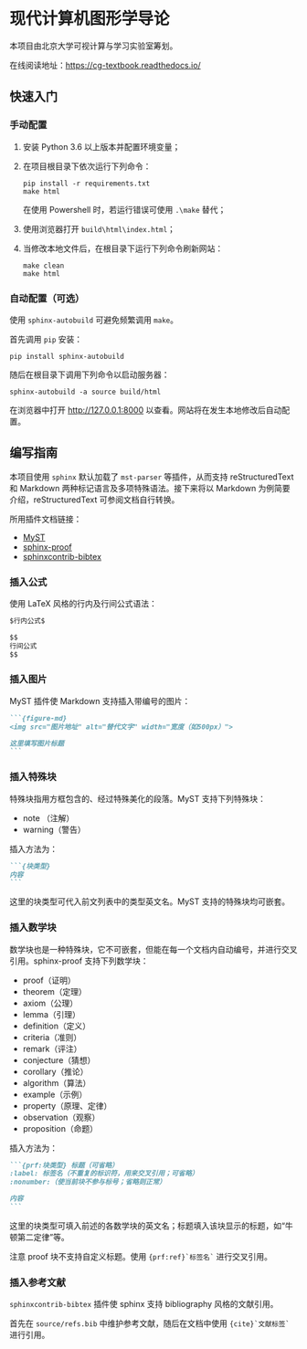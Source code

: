 # 现代计算机图形学导论

本项目由北京大学可视计算与学习实验室筹划。

在线阅读地址：<https://cg-textbook.readthedocs.io/>

## 快速入门

### 手动配置

1. 安装 Python 3.6 以上版本并配置环境变量；

2. 在项目根目录下依次运行下列命令：

   ``` shell
   pip install -r requirements.txt
   make html
   ```

   在使用 Powershell 时，若运行错误可使用 `.\make` 替代；

3. 使用浏览器打开 `build\html\index.html`；

4. 当修改本地文件后，在根目录下运行下列命令刷新网站：

   ``` shell
   make clean
   make html
   ```

### 自动配置（可选）

使用 `sphinx-autobuild` 可避免频繁调用 `make`。

首先调用 `pip` 安装：

```shell
pip install sphinx-autobuild
```

随后在根目录下调用下列命令以启动服务器：

```shell
sphinx-autobuild -a source build/html
```

在浏览器中打开 <http://127.0.0.1:8000> 以查看。网站将在发生本地修改后自动配置。

## 编写指南

本项目使用 `sphinx` 默认加载了 `mst-parser` 等插件，从而支持 reStructuredText 和 Markdown 两种标记语言及多项特殊语法。接下来将以 Markdown 为例简要介绍，reStructuredText 可参阅文档自行转换。

所用插件文档链接：

- [MyST](https://myst-parser.readthedocs.io)
- [sphinx-proof](https://sphinx-proof.readthedocs.io)
- [sphinxcontrib-bibtex](https://sphinxcontrib-bibtex.readthedocs.io/)

### 插入公式

使用 LaTeX 风格的行内及行间公式语法：

```markdown
$行内公式$

$$
行间公式
$$
```

### 插入图片

MyST 插件使 Markdown 支持插入带编号的图片：

````markdown
```{figure-md}
<img src="图片地址" alt="替代文字" width="宽度（如500px）">

这里填写图片标题
```
````

### 插入特殊块

特殊块指用方框包含的、经过特殊美化的段落。MyST 支持下列特殊块：

- note （注解）
- warning（警告）

插入方法为：

````markdown
```{块类型}
内容
```
````

这里的块类型可代入前文列表中的类型英文名。MyST 支持的特殊块均可嵌套。

### 插入数学块

数学块也是一种特殊块，它不可嵌套，但能在每一个文档内自动编号，并进行交叉引用。sphinx-proof 支持下列数学块：

- proof（证明）
- theorem（定理）
- axiom（公理）
- lemma（引理）
- definition（定义）
- criteria（准则）
- remark（评注）
- conjecture（猜想）
- corollary（推论）
- algorithm（算法）
- example（示例）
- property（原理、定律）
- observation（观察）
- proposition（命题）

插入方法为：

````markdown
```{prf:块类型} 标题（可省略）
:label: 标签名（不重复的标识符，用来交叉引用；可省略）
:nonumber:（使当前块不参与标号；省略则正常）

内容
```
````

这里的块类型可填入前述的各数学块的英文名；标题填入该块显示的标题，如“牛顿第二定律”等。

注意 proof 块不支持自定义标题。使用 `` {prf:ref}`标签名` `` 进行交叉引用。

### 插入参考文献

`sphinxcontrib-bibtex` 插件使 sphinx 支持 bibliography 风格的文献引用。

首先在 `source/refs.bib` 中维护参考文献，随后在文档中使用 `` {cite}`文献标签` ``进行引用。
